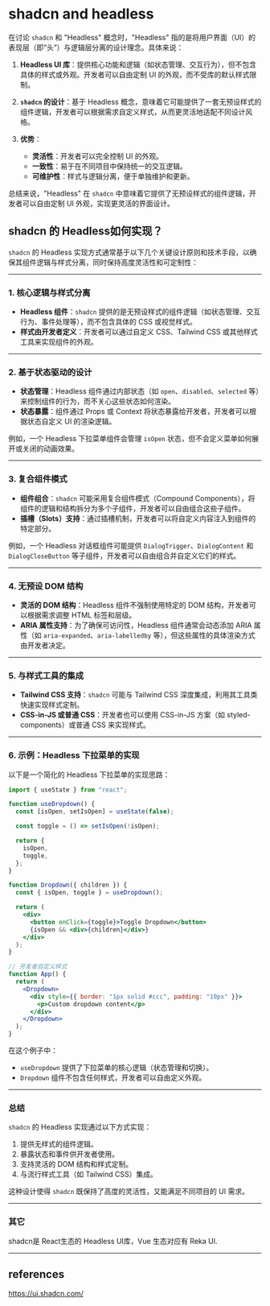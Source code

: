 # shadcn and headless
在讨论 `shadcn` 和 "Headless" 概念时，"Headless" 指的是将用户界面（UI）的表现层（即“头”）与逻辑层分离的设计理念。具体来说：

1. **Headless UI 库**：提供核心功能和逻辑（如状态管理、交互行为），但不包含具体的样式或外观。开发者可以自由定制 UI 的外观，而不受库的默认样式限制。

2. **`shadcn` 的设计**：基于 Headless 概念，意味着它可能提供了一套无预设样式的组件逻辑，开发者可以根据需求自定义样式，从而更灵活地适配不同设计风格。

3. **优势**：
   - **灵活性**：开发者可以完全控制 UI 的外观。
   - **一致性**：易于在不同项目中保持统一的交互逻辑。
   - **可维护性**：样式与逻辑分离，便于单独维护和更新。

总结来说，"Headless" 在 `shadcn` 中意味着它提供了无预设样式的组件逻辑，开发者可以自由定制 UI 外观，实现更灵活的界面设计。

## shadcn 的 Headless如何实现？
`shadcn` 的 Headless 实现方式通常基于以下几个关键设计原则和技术手段，以确保其组件逻辑与样式分离，同时保持高度灵活性和可定制性：

---

### 1. **核心逻辑与样式分离**
   - **Headless 组件**：`shadcn` 提供的是无预设样式的组件逻辑（如状态管理、交互行为、事件处理等），而不包含具体的 CSS 或视觉样式。
   - **样式由开发者定义**：开发者可以通过自定义 CSS、Tailwind CSS 或其他样式工具来实现组件的外观。

---

### 2. **基于状态驱动的设计**
   - **状态管理**：Headless 组件通过内部状态（如 `open`、`disabled`、`selected` 等）来控制组件的行为，而不关心这些状态如何渲染。
   - **状态暴露**：组件通过 Props 或 Context 将状态暴露给开发者，开发者可以根据状态自定义 UI 的渲染逻辑。

   例如，一个 Headless 下拉菜单组件会管理 `isOpen` 状态，但不会定义菜单如何展开或关闭的动画效果。

---

### 3. **复合组件模式**
   - **组件组合**：`shadcn` 可能采用复合组件模式（Compound Components），将组件的逻辑和结构拆分为多个子组件，开发者可以自由组合这些子组件。
   - **插槽（Slots）支持**：通过插槽机制，开发者可以将自定义内容注入到组件的特定部分。

   例如，一个 Headless 对话框组件可能提供 `DialogTrigger`、`DialogContent` 和 `DialogCloseButton` 等子组件，开发者可以自由组合并自定义它们的样式。

---

### 4. **无预设 DOM 结构**
   - **灵活的 DOM 结构**：Headless 组件不强制使用特定的 DOM 结构，开发者可以根据需求调整 HTML 标签和层级。
   - **ARIA 属性支持**：为了确保可访问性，Headless 组件通常会动态添加 ARIA 属性（如 `aria-expanded`、`aria-labelledby` 等），但这些属性的具体渲染方式由开发者决定。

---

### 5. **与样式工具的集成**
   - **Tailwind CSS 支持**：`shadcn` 可能与 Tailwind CSS 深度集成，利用其工具类快速实现样式定制。
   - **CSS-in-JS 或普通 CSS**：开发者也可以使用 CSS-in-JS 方案（如 styled-components）或普通 CSS 来实现样式。

---

### 6. **示例：Headless 下拉菜单的实现**
以下是一个简化的 Headless 下拉菜单的实现思路：

```jsx
import { useState } from "react";

function useDropdown() {
  const [isOpen, setIsOpen] = useState(false);

  const toggle = () => setIsOpen(!isOpen);

  return {
    isOpen,
    toggle,
  };
}

function Dropdown({ children }) {
  const { isOpen, toggle } = useDropdown();

  return (
    <div>
      <button onClick={toggle}>Toggle Dropdown</button>
      {isOpen && <div>{children}</div>}
    </div>
  );
}

// 开发者自定义样式
function App() {
  return (
    <Dropdown>
      <div style={{ border: "1px solid #ccc", padding: "10px" }}>
        <p>Custom dropdown content</p>
      </div>
    </Dropdown>
  );
}
```

在这个例子中：
- `useDropdown` 提供了下拉菜单的核心逻辑（状态管理和切换）。
- `Dropdown` 组件不包含任何样式，开发者可以自由定义外观。

---

### 总结
`shadcn` 的 Headless 实现通过以下方式实现：
1. 提供无样式的组件逻辑。
2. 暴露状态和事件供开发者使用。
3. 支持灵活的 DOM 结构和样式定制。
4. 与流行样式工具（如 Tailwind CSS）集成。

这种设计使得 `shadcn` 既保持了高度的灵活性，又能满足不同项目的 UI 需求。

---

### 其它
shadcn是 React生态的 Headless UI库，Vue 生态对应有​ Reka UI​.

---

## references
https://ui.shadcn.com/